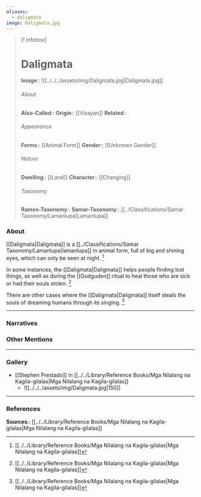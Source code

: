 ```yaml
---
aliases:
  - daligmata
image: Daligmata.jpg
---
```

> [! infobox]
> # Daligmata
> **Image**:: ![[../../../assets/img/Daligmata.jpg|Daligmata.jpg]]
> ###### About
> **Also-Called**:: 
> **Origin**:: [[Visayan]]
> **Related**:: 
> ###### Appearance
> **Forms**::  [[Animal Form]]
> **Gender**:: [[Unknown Gender]]
> ###### Nature
> **Dwelling**:: [[Land]]
> **Character**:: [[Changing]]
> ⠀
> ###### Taxonomy
> **Ramos-Taxonomy**:: 
> **Samar-Taxonomy**:: [[../Classifications/Samar Taxonomy/Lamanlupa|Lamanlupa]]

### About 
[[Daligmata|Daligmata]] is a [[../Classifications/Samar Taxonomy/Lamanlupa|lamanlupa]] in animal form, full of big and shining eyes, which can only be seen at night. [^1]

In some instances, the [[Daligmata|Daligmata]] helps people finding lost things, as well as during the [[Gudguden]] ritual to heal those who are sick or had their souls stolen. [^1]

There are other cases where the [[Daligmata|Daligmata]] itself steals the souls of dreaming humans through its singing. [^1]

---
### Narratives


### Other Mentions


---
### Gallery
- [[Stephen Prestado]] in [[../../Library/Reference Books/Mga Nilalang na Kagila-gilalas|Mga Nilalang na Kagila-gilalas]]
	- ![[../../../assets/img/Daligmata.jpg|150]]


---
### References
**Sources**:: [[../../Library/Reference Books/Mga Nilalang na Kagila-gilalas|Mga Nilalang na Kagila-gilalas]]

[^1]: [[../../Library/Reference Books/Mga Nilalang na Kagila-gilalas|Mga Nilalang na Kagila-gilalas]]